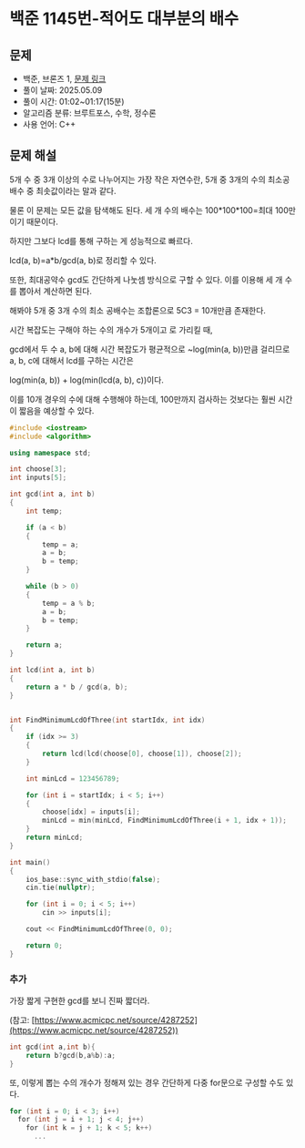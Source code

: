 # 백준 1145번-적어도 대부분의 배수

## 문제

- 백준, 브론즈 1, [문제 링크](https://www.acmicpc.net/problem/1145 "https://www.acmicpc.net/problem/1145")
- 풀이 날짜: 2025.05.09
- 풀이 시간: 01:02~01:17(15분)
- 알고리즘 분류: 브루트포스, 수학, 정수론
- 사용 언어: C++

## 문제 해설

5개 수 중 3개 이상의 수로 나누어지는 가장 작은 자연수란, 5개 중 3개의 수의 최소공배수 중 최솟값이라는 말과 같다.

물론 이 문제는 모든 값을 탐색해도 된다. 세 개 수의 배수는 100\*100\*100=최대 100만이기 때문이다.

하지만 그보다 lcd를 통해 구하는 게 성능적으로 빠르다.

lcd(a, b)=a\*b/gcd(a, b)로 정리할 수 있다.

또한, 최대공약수 gcd도 간단하게 나눗셈 방식으로 구할 수 있다. 이를 이용해 세 개 수를 뽑아서 계산하면 된다.

해봐야 5개 중 3개 수의 최소 공배수는 조합론으로 5C3 = 10개만큼 존재한다.

시간 복잡도는 구해야 하는 수의 개수가 5개이고 로 가리킬 때,

gcd에서 두 수 a, b에 대해 시간 복잡도가 평균적으로 ~log(min(a, b))만큼 걸리므로 a, b, c에 대해서 lcd를 구하는 시간은

log(min(a, b)) + log(min(lcd(a, b), c))이다.

이를 10개 경우의 수에 대해 수행해야 하는데, 100만까지 검사하는 것보다는 훨씬 시간이 짧음을 예상할 수 있다.

```cpp
#include <iostream>
#include <algorithm>

using namespace std;

int choose[3];
int inputs[5];

int gcd(int a, int b)
{
    int temp;

    if (a < b)
    {
        temp = a;
        a = b;
        b = temp;
    }

    while (b > 0)
    {
        temp = a % b;
        a = b;
        b = temp;
    }

    return a;
}

int lcd(int a, int b)
{
    return a * b / gcd(a, b);
}


int FindMinimumLcdOfThree(int startIdx, int idx)
{
    if (idx >= 3)
    {
        return lcd(lcd(choose[0], choose[1]), choose[2]);
    }

    int minLcd = 123456789;

    for (int i = startIdx; i < 5; i++)
    {
        choose[idx] = inputs[i];
        minLcd = min(minLcd, FindMinimumLcdOfThree(i + 1, idx + 1));
    }
    return minLcd;
}

int main()
{
    ios_base::sync_with_stdio(false);
    cin.tie(nullptr);

    for (int i = 0; i < 5; i++)
        cin >> inputs[i];

    cout << FindMinimumLcdOfThree(0, 0);

    return 0;
}
```

### 추가

가장 짧게 구현한 gcd를 보니 진짜 짧더라.

(참고: [https://www.acmicpc.net/source/4287252](https://www.acmicpc.net/source/4287252))

```cpp
int gcd(int a,int b){
	return b?gcd(b,a%b):a;
}
```

또, 이렇게 뽑는 수의 개수가 정해져 있는 경우 간단하게 다중 for문으로 구성할 수도 있다.

```cpp
for (int i = 0; i < 3; i++)
  for (int j = i + 1; j < 4; j++)
    for (int k = j + 1; k < 5; k++)
      ...
```
